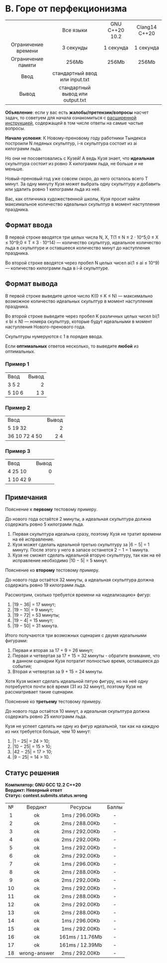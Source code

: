 # B. Горе от перфекционизма

|                     |                                  |                |               |
| :-----------------: | :------------------------------: | :------------: | :-----------: |
|                     |            Все языки             | GNU C++20 10.2 | Clang14 C++20 |
| Ограничение времени |            3 секунды             |   1 секунда    |   1 секунда   |
| Ограничение памяти  |              256Mb               |     256Mb      |     256Mb     |
|        Ввод         |  стандартный ввод или input.txt  |
|        Вывод        | стандартный вывод или output.txt |

<b>Объявление</b>: если у вас есть <b>жалобы/претензии/вопросы</b> насчет задач, то советуем для начала ознакомиться с [расширенной инструкцией](https://contest.yandex.ru/contest/44525/enter/?retPage=), содержащей в том числе ответы на самые частые вопросы.

<b>Начало условия</b>: К Новому-преновому году работники Тындекса построили N ледяных скульптур, i-я скульптура состоит из ai килограмм льда.

Но они не посоветовались с Кузей! А ведь Кузя знает, что <b>идеальная</b> скульптура состоит из ровно X килограмм льда, не больше и не меньше.

Новый-преновый год уже совсем скоро, до него осталось всего T минут. За одну минуту Кузя может выбрать одну скульптуру и добавить или удалить ровно 1 килограмм льда из неё.

Вас, как отличника художественной школы, Кузя просит найти максимальное количество идеальных скульптур в момент наступления праздника.

## Формат ввода

В первой строке вводятся три целых числа N, X, T(1 ≤ N ≤ 2 ⋅ 10^5;0 ≤ X ≤ 10^9;0 ≤ T ≤ 3 ⋅ 10^14) — количество скульптур, идеальное количество льда в скульптуре и оставшееся количество минут до наступления праздника.

Во второй строке вводятся через пробел N целых чисел ai(1 ≤ ai ≤ 10^9) — количество килограмм льда в i-й скульптуре.

## Формат вывода

В первой строке выведите целое число K(0 ≤ K ≤ N) — максимально возможное количество идеальных скульптур в момент наступления праздника.

Во второй строке выведите через пробел K различных целых чисел bi(1 ≤ bi ≤ N) — номера скульптур, которые будут идеальными в момент наступления Нового-пренового года.

Скульптуры нумеруются с 1 в порядке ввода.

Если <b>оптимальных</b> ответов несколько, то выведите <b>любой</b> из оптимальных.

### Пример 1

|        |       |
| :----- | ----: |
| Ввод   | Вывод |
| 3 5 2  |     2 |
| 5 10 6 |   1 3 |

### Пример 2

|               |       |
| :------------ | ----: |
| Ввод          | Вывод |
| 5 19 32       |     2 |
| 36 10 72 4 50 |   2 4 |

### Пример 3

|           |       |
| :-------- | ----: |
| Ввод      | Вывод |
| 4 25 10   |   0   |
| 1 10 42 9 |       |

## Примечания

Пояснение к <b>первому</b> тестовому примеру.

До нового года остаётся 2 минуты, а идеальная скульптура должна содержать ровно 5 килограмм льда.

1. Первая скульптура идеальна сразу, поэтому Кузя не тратит времени на её исправление.
2. Кузя может сделать идеальной третью скульптуру за |6 − 5| = 1 минуту. После этого у него в запасе останется 2 − 1 = 1 минута.
3. Кузя не сможет сделать идеальной вторую скульптуру, так как на её исправление необходимо |10 − 5| = 5 минут.

Пояснение ко <b>второму</b> тестовому примеру.

До нового года остаётся 32 минуты, а идеальная скульптура должна содержать ровно 19 килограмм льда.

Рассмотрим, сколько требуется времени на «идеализацию» фигур:

1.  |19 − 36| = 17 минут;
2.  |19 − 10| = 9 минут;
3.  |19 − 72| = 53 минуты;
4.  |19 − 4| = 15 минут;
5.  |19 − 50| = 31 минута.

Итого получаются три возможных сценария с двумя идеальными фигурами:

1.  Первая и вторая за 17 + 9 = 26 минут;
2.  Первая и четвертая за 17 + 15 = 32 минуты - обратите внимание, что в данном сценарии Кузя потратит полностью время, оставшееся до события;
3.  Вторая и четвертая за 9 + 15 = 24 минуты.

Хотя Кузя может сделать идеальной пятую фигуру, но на неё одну потребуется почти всё время (31 из 32 минут), поэтому Кузя не рассматривает такие сценарии.

Пояснение ко <b>третьему</b> тестовому примеру.

До нового года остаётся 10 минут, а идеальная скульптура должна содержать ровно 25 килограмм льда.

Кузя не успеет сделать ни одну из фигур идеальной, так как на каждую из них требуется больше, чем 10 минут:

1. |1 − 25| = 24 > 10;
2. |10 − 25| = 15 > 10;
3. |42 − 25| = 17 > 10;
4. |9 − 25| = 14 > 10.

## Статус решения

<b>
    Компилятор: GNU GCC 12.2 C++20<br/>
    Вердикт: Неверный ответ<br/>
    Статус: contest.submits.status.wrong<br/>
</b>

|     |              |                 |       |
| :-: | :----------: | :-------------: | :---: |
|  №  |   Вердикт    |     Ресурсы     | Баллы |
|  1  |      ok      | 1ms / 296.00Kb  |   -   |
|  2  |      ok      | 2ms / 288.00Kb  |   -   |
|  3  |      ok      | 2ms / 292.00Kb  |   -   |
|  4  |      ok      | 2ms / 292.00Kb  |   -   |
|  5  |      ok      | 1ms / 292.00Kb  |   -   |
|  6  |      ok      | 2ms / 292.00Kb  |   -   |
|  7  |      ok      | 1ms / 296.00Kb  |   -   |
|  8  |      ok      | 2ms / 288.00Kb  |   -   |
|  9  |      ok      | 2ms / 292.00Kb  |   -   |
| 10  |      ok      | 2ms / 292.00Kb  |   -   |
| 11  |      ok      | 2ms / 288.00Kb  |   -   |
| 12  |      ok      | 2ms / 292.00Kb  |   -   |
| 13  |      ok      | 2ms / 288.00Kb  |   -   |
| 14  |      ok      | 1ms / 296.00Kb  |   -   |
| 15  |      ok      | 1ms / 292.00Kb  |   -   |
| 16  |      ok      | 161ms / 11.76Mb |   -   |
| 17  |      ok      | 161ms / 12.39Mb |   -   |
| 18  | wrong-answer | 2ms / 292.00Kb  |   -   |
